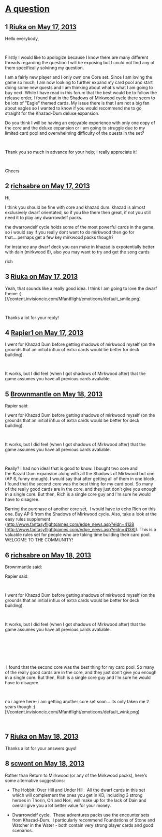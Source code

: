 # [A question](https://community.fantasyflightgames.com/topic/83979-a-question/)

## 1 [Riuka on May 17, 2013](https://community.fantasyflightgames.com/topic/83979-a-question/?do=findComment&comment=796403)

Hello everybody,

 

Firstly I would like to apologize because I know there are many different threads regarding the question I will be exposing but I could not find any of them specifically solvinng my question. 

I am a fairly new player and I only own one Core set. Since I am loving the game so much, I am now looking to further expand my card pool and start doing some new quests and I am thinking about what's what I am going to buy next. While I have read in this forum that the best would be to follow the release order, I found that in the Shadows of Mirkwood cycle there seem to be lots of "Eagle" themed cards. My issue there is that I am not a big fan about eagles so I wanted to know if you would recommend me to go straight for the Khazad-Dum deluxe expansion.

Do you think I will be having an enjoyable experience with only one copy of the core and the deluxe expansion or I am going to struggle due to my limited card pool and overwhelming difficulty of the quests in the set?

 

Thank you so much in advance for your help; I really appreciate it!

 

Cheers

## 2 [richsabre on May 17, 2013](https://community.fantasyflightgames.com/topic/83979-a-question/?do=findComment&comment=796408)

Hi,

I think you should be fine with core and khazad dum. khazad is almost exclusively dwarf orientated, so if you like them then great, if not you still need it to play any dwarrowdelf packs.

the dwarrowdelf cycle holds some of the most powerful cards in the game, so i would say if you really dont want to do mirkwood then go for that….perhaps get a few key mirkwood packs though?

for instance any dwarf deck you can make in khazad is expotentially better with dain (mirkwood 6), also you may want to try and get the song cards

rich

## 3 [Riuka on May 17, 2013](https://community.fantasyflightgames.com/topic/83979-a-question/?do=findComment&comment=796421)

Yeah, that sounds like a really good idea. I think I am going to love the dwarf theme :) [//content.invisioncic.com/Mfantflight/emoticons/default_smile.png]

 

Thanks a lot for your reply!

## 4 [Rapier1 on May 17, 2013](https://community.fantasyflightgames.com/topic/83979-a-question/?do=findComment&comment=796433)

I went for Khazad Dum before getting shadows of mirkwood myself (on the grounds that an initial influx of extra cards would be better for deck building).

 

It works, but I did feel (when I got shadows of Mirkwood after) that the game assumes you have all previous cards avaliable.

## 5 [Brownmantle on May 18, 2013](https://community.fantasyflightgames.com/topic/83979-a-question/?do=findComment&comment=796477)

Rapier said:

I went for Khazad Dum before getting shadows of mirkwood myself (on the grounds that an initial influx of extra cards would be better for deck building).

 

It works, but I did feel (when I got shadows of Mirkwood after) that the game assumes you have all previous cards avaliable.



 

Really? I had non idea! that is good to know. I bought two core and the Kazad Dum expansion along with all the Shadows of Mirkwood but one (AP 6, funny enough). I would say that after getting all of them in one block, I found that the second core was the best thing for my card pool. So many  of the really good cards are in the core, and they just don't give you enough in a single core. But then, Rich is a single core guy and I'm sure he would have to disagree.

Barring the purchase of another core set,  I would have to echo Rich on this one. Buy AP 6 from the Shadows of Mirkwood cycle. Also, take a look at the easy rules supplement (http://www.fantasyflightgames.com/edge_news.asp?eidn=4138 [http://www.fantasyflightgames.com/edge_news.asp?eidn=4138]). This is a valuable rules set for people who are taking time building their card pool. WELCOME TO THE COMMUNITY!

## 6 [richsabre on May 18, 2013](https://community.fantasyflightgames.com/topic/83979-a-question/?do=findComment&comment=796502)

Brownmantle said:

Rapier said:

 

I went for Khazad Dum before getting shadows of mirkwood myself (on the grounds that an initial influx of extra cards would be better for deck building).

 

It works, but I did feel (when I got shadows of Mirkwood after) that the game assumes you have all previous cards avaliable.

 

 

 

 I found that the second core was the best thing for my card pool. So many  of the really good cards are in the core, and they just don't give you enough in a single core. But then, Rich is a single core guy and I'm sure he would have to disagree.

 



no i agree here- i am getting another core set soon….its only taken me 2 years though ;) [//content.invisioncic.com/Mfantflight/emoticons/default_wink.png]

 

## 7 [Riuka on May 18, 2013](https://community.fantasyflightgames.com/topic/83979-a-question/?do=findComment&comment=796547)

Thanks a lot for your answers guys!

## 8 [scwont on May 18, 2013](https://community.fantasyflightgames.com/topic/83979-a-question/?do=findComment&comment=796656)

Rather than Return to Mirkwood (or any of the Mirkwood packs), here's some alternative suggestions:

- The Hobbit: Over Hill and Under Hill.  All the dwarf cards in this set which will complement the ones you get in KD, including 3 strong heroes in Thorin, Ori and Nori, will make up for the lack of Dain and overall give you a lot better value for your money.

- Dwarrowdelf cycle.  These adventures packs use the encounter sets from Khazad-Dum.  I particularly recommend Foundations of Stone and Watcher in the Water - both contain very strong player cards and good scenarios.

